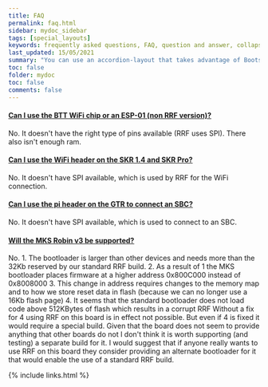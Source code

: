```yaml
---
title: FAQ
permalink: faq.html
sidebar: mydoc_sidebar
tags: [special_layouts]
keywords: frequently asked questions, FAQ, question and answer, collapsible sections, expand, collapse
last_updated: 15/05/2021
summary: "You can use an accordion-layout that takes advantage of Bootstrap styling. This is useful for an FAQ page."
toc: false
folder: mydoc
toc: false
comments: false
---
```


<div class="panel-group" id="accordion">
                    <div class="panel panel-default">
                        <div class="panel-heading">
                            <h4 class="panel-title">
                                <a class="noCrossRef accordion-toggle" data-toggle="collapse" data-parent="#accordion" href="#collapseOne">Can I use the BTT WiFi chip or an ESP-01 (non RRF version)?</a>
                            </h4>
                        </div>
                        <div id="collapseOne" class="panel-collapse collapse noCrossRef">
                            <div class="panel-body">
                                No. It doesn't have the right type of pins available (RRF uses SPI). There also isn't enough ram.
                            </div>
                        </div>
                    </div>
                    <!-- /.panel -->
                    <div class="panel panel-default">
                        <div class="panel-heading">
                            <h4 class="panel-title">
                                <a class="noCrossRef accordion-toggle" data-toggle="collapse" data-parent="#accordion" href="#collapseTwo">Can I use the WiFi header on the SKR 1.4 and SKR Pro?</a>
                            </h4>
                        </div>
                        <div id="collapseTwo" class="panel-collapse collapse noCrossRef">
                            <div class="panel-body">
                                No. It doesn't have SPI available, which is used by RRF for the WiFi connection.
                            </div>
                        </div>
                    </div>
                    <!-- /.panel -->
                    <div class="panel panel-default">
                        <div class="panel-heading">
                            <h4 class="panel-title">
                                <a class="noCrossRef accordion-toggle" data-toggle="collapse" data-parent="#accordion" href="#collapseThree">Can I use the pi header on the GTR to connect an SBC?</a>
                            </h4>
                        </div>
                        <div id="collapseThree" class="panel-collapse collapse noCrossRef">
                            <div class="panel-body">
                                No. It doesn't have SPI available, which is used to connect to an SBC.
                            </div>
                        </div>
                    </div>
                    <!-- /.panel -->
                    <div class="panel panel-default">
                        <div class="panel-heading">
                            <h4 class="panel-title">
                                <a class="noCrossRef accordion-toggle" data-toggle="collapse" data-parent="#accordion" href="#collapseThree">Will the MKS Robin v3 be supported?</a>
                            </h4>
                        </div>
                        <div id="collapseThree" class="panel-collapse collapse noCrossRef">
                            <div class="panel-body"> 
                                No. 
                                1. The bootloader is larger than other devices and needs more than the 32Kb reserved by our standard RRF build.  
                                2. As a result of 1 the MKS bootloader places firmware at a higher address 0x800C000 instead of 0x8008000  
                                3. This change in address requires changes to the memory map and to how we store reset data in flash (because we can no longer use a 16Kb flash page)  
                                4. It seems that the standard bootloader does not load code above 512KBytes of flash which results in a corrupt RRF  
                                Without a fix for 4 using RRF on this board is in effect not possible. But even if 4 is fixed it would require a special build. Given that the board does not seem to provide anything that other boards do not I don't think it is worth supporting (and testing) a separate build for it. I would suggest that if anyone really wants to use RRF on this board they consider providing an alternate bootloader for it that would enable the use of a standard RRF build.  
                            </div>
                        </div>
                    </div>
                    <!-- /.panel -->
</div>
<!-- /.panel-group -->

{% include links.html %}
